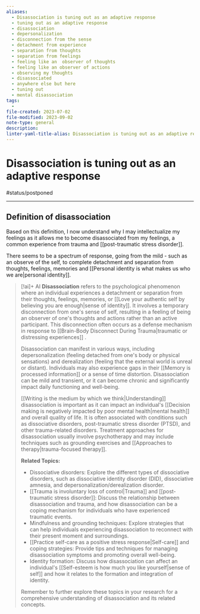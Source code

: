 ```yaml
---
aliases:
  - Disassociation is tuning out as an adaptive response
  - tuning out as an adaptive response
  - disassociation
  - depersonalization
  - disconnection from the sense
  - detachment from experience
  - separation from thoughts
  - separation from feelings
  - feeling like an  observer of thoughts
  - feeling like an observer of actions
  - observing my thoughts
  - disassociated
  - anywhere else but here
  - tuning out
  - mental disassociation
tags:
  - 
file-created: 2023-07-02
file-modified: 2023-09-02
note-type: general
description: 
linter-yaml-title-alias: Disassociation is tuning out as an adaptive response
---
```


# Disassociation is tuning out as an adaptive response

#status/postponed

---

## Definition of disassociation

Based on this definition, I now understand why I may intellectualize my feelings as it allows me to become disassociated from my feelings, a common experience from trauma and [[post-traumatic stress disorder]].

There seems to be a spectrum of response, going from the mild - such as an observe of the self, to complete detachment and separation from thoughts, feelings, memories and [[Personal identity is what makes us who we are|personal identity]].

> [!ai]+ AI
> **Disassociation** refers to the psychological phenomenon where an individual experiences a detachment or separation from their thoughts, feelings, memories, or [[Love your authentic self by believing you are enough|sense of identity]]. It involves a temporary disconnection from one's sense of self, resulting in a feeling of being an observer of one's thoughts and actions rather than an active participant. This disconnection often occurs as a defense mechanism in response to [[Brain-Body Disconnect During Trauma|traumatic or distressing experiences]] .
>
> Disassociation can manifest in various ways, including depersonalization (feeling detached from one's body or physical sensations) and derealization (feeling that the external world is unreal or distant). Individuals may also experience gaps in their [[Memory is processed information]] or a sense of time distortion. Disassociation can be mild and transient, or it can become chronic and significantly impact daily functioning and well-being.
>
> [[Writing is the medium by which we think|Understanding]] disassociation is important as it can impact an individual's [[Decision making is negatively impacted by poor mental health|mental health]] and overall quality of life. It is often associated with conditions such as dissociative disorders, post-traumatic stress disorder (PTSD), and other trauma-related disorders. Treatment approaches for disassociation usually involve psychotherapy and may include techniques such as grounding exercises and [[Approaches to therapy|trauma-focused therapy]].
>
> **Related Topics:**
> - Dissociative disorders: Explore the different types of dissociative disorders, such as dissociative identity disorder (DID), dissociative amnesia, and depersonalization/derealization disorder.
> - [[Trauma is involuntary loss of control|Trauma]] and [[post-traumatic stress disorder]]: Discuss the relationship between disassociation and trauma, and how disassociation can be a coping mechanism for individuals who have experienced traumatic events.
> - Mindfulness and grounding techniques: Explore strategies that can help individuals experiencing disassociation to reconnect with their present moment and surroundings.
> - [[Practice self-care as a positive stress response|Self-care]] and coping strategies: Provide tips and techniques for managing disassociation symptoms and promoting overall well-being.
> - Identity formation: Discuss how disassociation can affect an individual's [[Self-esteem is how much you like yourself|sense of self]] and how it relates to the formation and integration of identity.
>
> Remember to further explore these topics in your research for a comprehensive understanding of disassociation and its related concepts.
